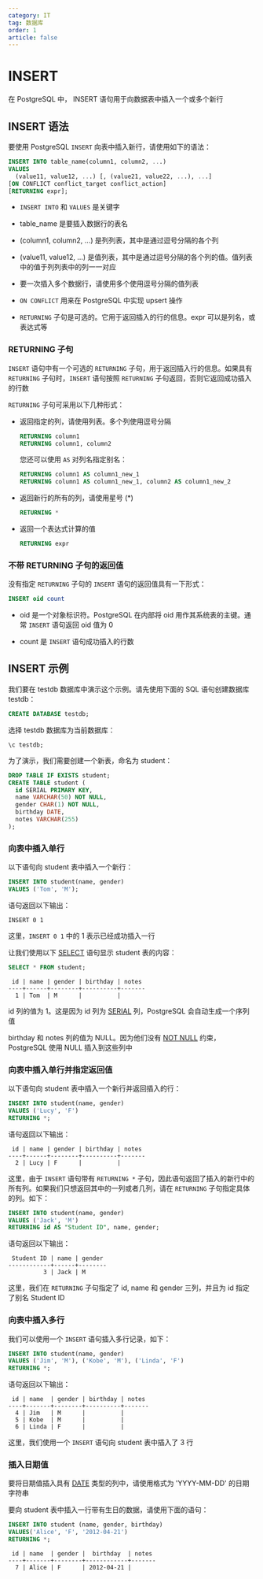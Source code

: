 ```yaml
---
category: IT
tag: 数据库
order: 1
article: false
---
```


# INSERT

在 PostgreSQL 中， INSERT 语句用于向数据表中插入一个或多个新行

## INSERT 语法

要使用 PostgreSQL `INSERT` 向表中插入新行，请使用如下的语法：

```sql
INSERT INTO table_name(column1, column2, ...)
VALUES
  (value11, value12, ...) [, (value21, value22, ...), ...]
[ON CONFLICT conflict_target conflict_action]
[RETURNING expr];
```

- `INSERT INTO` 和 `VALUES` 是关键字

- table_name 是要插入数据行的表名

- (column1, column2, ...) 是列列表，其中是通过逗号分隔的各个列

- (value11, value12, ...) 是值列表，其中是通过逗号分隔的各个列的值。值列表中的值于列列表中的列一一对应

- 要一次插入多个数据行，请使用多个使用逗号分隔的值列表

- `ON CONFLICT` 用来在 PostgreSQL 中实现 upsert 操作

- `RETURNING` 子句是可选的。它用于返回插入的行的信息。expr 可以是列名，或表达式等

### RETURNING 子句

`INSERT` 语句中有一个可选的 `RETURNING` 子句，用于返回插入行的信息。如果具有 `RETURNING` 子句时，`INSERT` 语句按照 `RETURNING` 子句返回，否则它返回成功插入的行数

`RETURNING` 子句可采用以下几种形式：

- 返回指定的列，请使用列表。多个列使用逗号分隔

   ```sql
   RETURNING column1
   RETURNING column1, column2
   ```

  您还可以使用 `AS` 对列名指定别名：

   ```sql
   RETURNING column1 AS column1_new_1
   RETURNING column1 AS column1_new_1, column2 AS column1_new_2
   ```

- 返回新行的所有的列，请使用星号 (*)

   ```sql
   RETURNING *
   ```

- 返回一个表达式计算的值

   ```sql
   RETURNING expr
   ```

### 不带 RETURNING 子句的返回值

没有指定 `RETURNING` 子句的 `INSERT` 语句的返回值具有一下形式：

```sql
INSERT oid count
```

- oid 是一个对象标识符。PostgreSQL 在内部将 oid 用作其系统表的主键。通常 `INSERT` 语句返回 oid 值为 0

- count 是 `INSERT` 语句成功插入的行数

## INSERT 示例

我们要在 testdb 数据库中演示这个示例。请先使用下面的 SQL 语句创建数据库 testdb：

```sql
CREATE DATABASE testdb;
```

选择 testdb 数据库为当前数据库：

```shell
\c testdb;
```

为了演示，我们需要创建一个新表，命名为 student：

```sql
DROP TABLE IF EXISTS student;
CREATE TABLE student (
  id SERIAL PRIMARY KEY,
  name VARCHAR(50) NOT NULL,
  gender CHAR(1) NOT NULL,
  birthday DATE,
  notes VARCHAR(255)
);
```

### 向表中插入单行

以下语句向 student 表中插入一个新行：

```sql
INSERT INTO student(name, gender)
VALUES ('Tom', 'M');
```

语句返回以下输出：

```text
INSERT 0 1
```

这里，`INSERT 0 1` 中的 1 表示已经成功插入一行

让我们使用以下 [SELECT](./select.md) 语句显示 student 表的内容：

```sql
SELECT * FROM student;
```

```text
 id | name | gender | birthday | notes
----+------+--------+----------+-------
  1 | Tom  | M      |          |
```

id 列的值为 1。这是因为 id 列为 [SERIAL](../database-and-table/serial.md) 列，PostgreSQL 会自动生成一个序列值

birthday 和 notes 列的值为 NULL。因为他们没有 [NOT NULL](../database-and-table/not-null.md) 约束，PostgreSQL 使用 NULL 插入到这些列中

### 向表中插入单行并指定返回值

以下语句向 student 表中插入一个新行并返回插入的行：

```sql
INSERT INTO student(name, gender)
VALUES ('Lucy', 'F')
RETURNING *;
```

语句返回以下输出：

```text
 id | name | gender | birthday | notes
----+------+--------+----------+-------
  2 | Lucy | F      |          |
```

这里，由于 `INSERT` 语句带有 `RETURNING *` 子句，因此语句返回了插入的新行中的所有列。如果我们只想返回其中的一列或者几列，请在 `RETURNING` 子句指定具体的列。如下：

```sql
INSERT INTO student(name, gender)
VALUES ('Jack', 'M')
RETURNING id AS "Student ID", name, gender;
```

语句返回以下输出：

```text
 Student ID | name | gender
------------+------+--------
          3 | Jack | M
```

这里，我们在 `RETURNING` 子句指定了 id, name 和 gender 三列，并且为 id 指定了别名 Student ID

### 向表中插入多行

我们可以使用一个 `INSERT` 语句插入多行记录，如下：

```sql
INSERT INTO student(name, gender)
VALUES ('Jim', 'M'), ('Kobe', 'M'), ('Linda', 'F')
RETURNING *;
```

语句返回以下输出：

```text
 id | name  | gender | birthday | notes
----+-------+--------+----------+-------
  4 | Jim   | M      |          |
  5 | Kobe  | M      |          |
  6 | Linda | F      |          |
```

这里，我们使用一个 `INSERT` 语句向 student 表中插入了 3 行

### 插入日期值

要将日期值插入具有 [DATE](../data-type/date.md) 类型的列中，请使用格式为 'YYYY-MM-DD' 的日期字符串

要向 student 表中插入一行带有生日的数据，请使用下面的语句：

```sql
INSERT INTO student (name, gender, birthday)
VALUES('Alice', 'F', '2012-04-21')
RETURNING *;
```

```text
 id | name  | gender |  birthday  | notes
----+-------+--------+------------+-------
  7 | Alice | F      | 2012-04-21 |
```